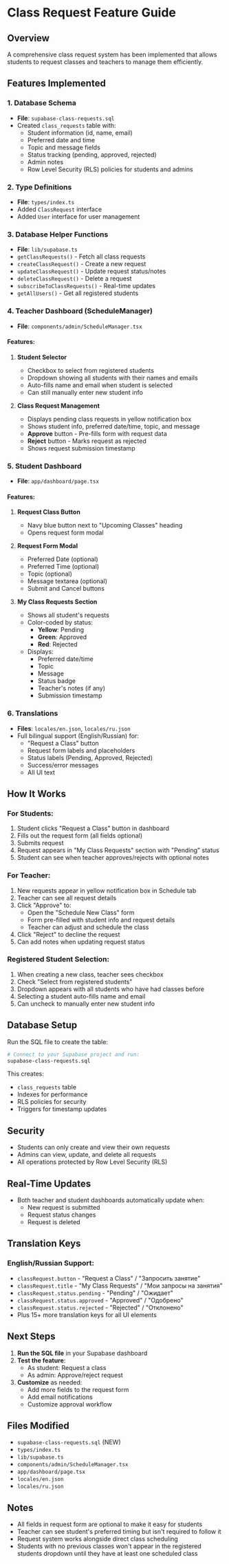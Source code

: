 # Class Request Feature Guide

## Overview
A comprehensive class request system has been implemented that allows students to request classes and teachers to manage them efficiently.

## Features Implemented

### 1. **Database Schema**
- **File**: `supabase-class-requests.sql`
- Created `class_requests` table with:
  - Student information (id, name, email)
  - Preferred date and time
  - Topic and message fields
  - Status tracking (pending, approved, rejected)
  - Admin notes
  - Row Level Security (RLS) policies for students and admins

### 2. **Type Definitions**
- **File**: `types/index.ts`
- Added `ClassRequest` interface
- Added `User` interface for user management

### 3. **Database Helper Functions**
- **File**: `lib/supabase.ts`
- `getClassRequests()` - Fetch all class requests
- `createClassRequest()` - Create a new request
- `updateClassRequest()` - Update request status/notes
- `deleteClassRequest()` - Delete a request
- `subscribeToClassRequests()` - Real-time updates
- `getAllUsers()` - Get all registered students

### 4. **Teacher Dashboard (ScheduleManager)**
- **File**: `components/admin/ScheduleManager.tsx`

#### Features:
1. **Student Selector**
   - Checkbox to select from registered students
   - Dropdown showing all students with their names and emails
   - Auto-fills name and email when student is selected
   - Can still manually enter new student info

2. **Class Request Management**
   - Displays pending class requests in yellow notification box
   - Shows student info, preferred date/time, topic, and message
   - **Approve** button - Pre-fills form with request data
   - **Reject** button - Marks request as rejected
   - Shows request submission timestamp

### 5. **Student Dashboard**
- **File**: `app/dashboard/page.tsx`

#### Features:
1. **Request Class Button**
   - Navy blue button next to "Upcoming Classes" heading
   - Opens request form modal

2. **Request Form Modal**
   - Preferred Date (optional)
   - Preferred Time (optional)
   - Topic (optional)
   - Message textarea (optional)
   - Submit and Cancel buttons

3. **My Class Requests Section**
   - Shows all student's requests
   - Color-coded by status:
     - **Yellow**: Pending
     - **Green**: Approved
     - **Red**: Rejected
   - Displays:
     - Preferred date/time
     - Topic
     - Message
     - Status badge
     - Teacher's notes (if any)
     - Submission timestamp

### 6. **Translations**
- **Files**: `locales/en.json`, `locales/ru.json`
- Full bilingual support (English/Russian) for:
  - "Request a Class" button
  - Request form labels and placeholders
  - Status labels (Pending, Approved, Rejected)
  - Success/error messages
  - All UI text

## How It Works

### For Students:
1. Student clicks "Request a Class" button in dashboard
2. Fills out the request form (all fields optional)
3. Submits request
4. Request appears in "My Class Requests" section with "Pending" status
5. Student can see when teacher approves/rejects with optional notes

### For Teacher:
1. New requests appear in yellow notification box in Schedule tab
2. Teacher can see all request details
3. Click "Approve" to:
   - Open the "Schedule New Class" form
   - Form pre-filled with student info and request details
   - Teacher can adjust and schedule the class
4. Click "Reject" to decline the request
5. Can add notes when updating request status

### Registered Student Selection:
1. When creating a new class, teacher sees checkbox
2. Check "Select from registered students"
3. Dropdown appears with all students who have had classes before
4. Selecting a student auto-fills name and email
5. Can uncheck to manually enter new student info

## Database Setup

Run the SQL file to create the table:
```bash
# Connect to your Supabase project and run:
supabase-class-requests.sql
```

This creates:
- `class_requests` table
- Indexes for performance
- RLS policies for security
- Triggers for timestamp updates

## Security
- Students can only create and view their own requests
- Admins can view, update, and delete all requests
- All operations protected by Row Level Security (RLS)

## Real-Time Updates
- Both teacher and student dashboards automatically update when:
  - New request is submitted
  - Request status changes
  - Request is deleted

## Translation Keys

### English/Russian Support:
- `classRequest.button` - "Request a Class" / "Запросить занятие"
- `classRequest.title` - "My Class Requests" / "Мои запросы на занятия"
- `classRequest.status.pending` - "Pending" / "Ожидает"
- `classRequest.status.approved` - "Approved" / "Одобрено"
- `classRequest.status.rejected` - "Rejected" / "Отклонено"
- Plus 15+ more translation keys for all UI elements

## Next Steps

1. **Run the SQL file** in your Supabase dashboard
2. **Test the feature**:
   - As student: Request a class
   - As admin: Approve/reject request
3. **Customize** as needed:
   - Add more fields to the request form
   - Add email notifications
   - Customize approval workflow

## Files Modified
- `supabase-class-requests.sql` (NEW)
- `types/index.ts`
- `lib/supabase.ts`
- `components/admin/ScheduleManager.tsx`
- `app/dashboard/page.tsx`
- `locales/en.json`
- `locales/ru.json`

## Notes
- All fields in request form are optional to make it easy for students
- Teacher can see student's preferred timing but isn't required to follow it
- Request system works alongside direct class scheduling
- Students with no previous classes won't appear in the registered students dropdown until they have at least one scheduled class

